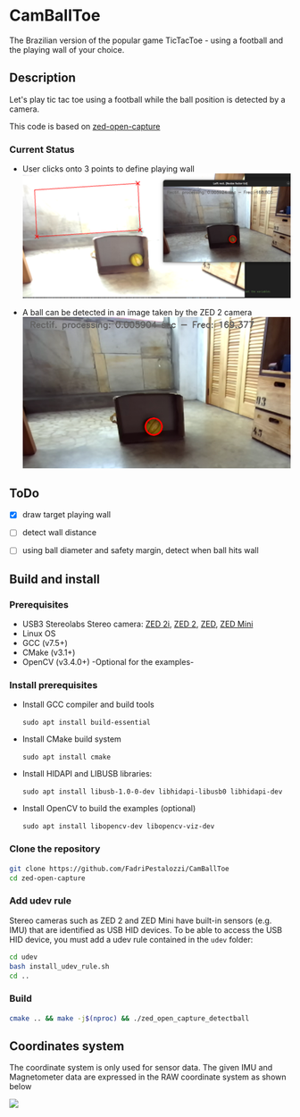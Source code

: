 
# CamBallToe

The Brazilian version of the popular game TicTacToe - using a football and the playing wall of your choice. 


## Description

Let's play tic tac toe using a football while the ball position is detected by a camera. 

This code is based on [zed-open-capture](https://github.com/stereolabs/zed-open-capture)

### Current Status

- User clicks onto 3 points to define playing wall
![Alt text](image-1.png)

- A ball can be detected in an image taken by the ZED 2 camera
![ball detected](image.png)


## ToDo

- [x] draw target playing wall
- [ ] detect wall distance
- [ ] using ball diameter and safety margin, detect when ball hits wall



## Build and install

### Prerequisites

 * USB3 Stereolabs Stereo camera: [ZED 2i](https://www.stereolabs.com/zed-2i/), [ZED 2](https://www.stereolabs.com/zed-2/), [ZED](https://www.stereolabs.com/zed/), [ZED Mini](https://www.stereolabs.com/zed-mini/)
 * Linux OS
 * GCC (v7.5+)
 * CMake (v3.1+)
 * OpenCV (v3.4.0+) -Optional for the examples- 

### Install prerequisites

* Install GCC compiler and build tools

    `sudo apt install build-essential`

* Install CMake build system

    `sudo apt install cmake`

* Install HIDAPI and LIBUSB libraries:

    `sudo apt install libusb-1.0-0-dev libhidapi-libusb0 libhidapi-dev`

* Install OpenCV to build the examples (optional)

    `sudo apt install libopencv-dev libopencv-viz-dev`

### Clone the repository

```bash
git clone https://github.com/FadriPestalozzi/CamBallToe
cd zed-open-capture
```

### Add udev rule

Stereo cameras such as ZED 2 and ZED Mini have built-in sensors (e.g. IMU) that are identified as USB HID devices.
To be able to access the USB HID device, you must add a udev rule contained in the `udev` folder:

```bash
cd udev
bash install_udev_rule.sh
cd ..
```

### Build

```bash
cmake .. && make -j$(nproc) && ./zed_open_capture_detectball
```

<!-- ### Install

To install the library, go to the `build` folder and launch the following commands:

```bash
sudo make install
sudo ldconfig
``` -->

<!-- ## Run -->


<!-- ## Documentation -->



## Coordinates system

The coordinate system is only used for sensor data. The given IMU and Magnetometer data are expressed in the RAW coordinate system as shown below

![](./images/imu_axis.jpg)


<!-- ## Known issues

### OpenGL version
On some embedded devices, like Raspberry Pi 4, the depth extraction example can crash with the following error:

`vtkShaderProgram.cxx:438    ERR| vtkShaderProgram (0x23a611c0): 0:1(10): error: GLSL 1.50 is not supported. Supported versions are: 1.10, 1.20, 1.00 ES, and 3.00 ES`

to correctly execute the example application it is necessary to change the default OpenGL version:

```
export MESA_GL_VERSION_OVERRIDE=3.2
```

you can permanently add this configuration by adding the above command as the last line of the `~/.bashrc` file. -->

<!-- ## Related

- [Stereolabs](https://www.stereolabs.com)
- [ZED 2i multi-sensor camera](https://www.stereolabs.com/zed-2i/)
- [ZED SDK](https://www.stereolabs.com/developers/) -->

<!-- ## License

This library is licensed under the MIT License.

## Support

If you need assistance go to our Community site at https://community.stereolabs.com/ -->

